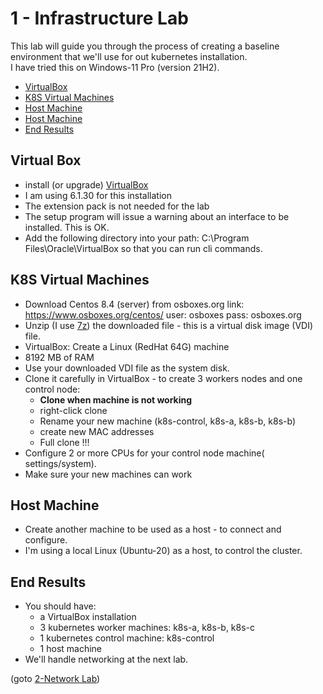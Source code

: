 # 1 - Infrastructure Lab

This lab will guide you through the process of creating a baseline environment that we'll use for out kubernetes installation.  
I have tried this on Windows-11 Pro (version 21H2).

- [VirtualBox](#Virtual-Box)
- [K8S Virtual Machines](#K8S-Virtual-Machines)
- [Host Machine](#Host-Machine)
- [Host Machine](#Host-Machine)
- [End Results](#End-Results)


## Virtual Box

- install (or upgrade) [VirtualBox](https://www.virtualbox.org/wiki/Downloads)
- I am using 6.1.30 for this installation
- The extension pack is not needed for the lab
- The setup program will issue a warning about an 
  interface to be installed. This is OK.
- Add the following directory into your path:
    C:\Program Files\Oracle\VirtualBox
  so that you can run cli commands.

## K8S Virtual Machines

- Download Centos 8.4 (server) from osboxes.org 
    link: https://www.osboxes.org/centos/
    user: osboxes pass: osboxes.org
- Unzip (I use [7z](https://www.7-zip.org/download.html)) the downloaded file - this is a virtual disk image (VDI) file.
- VirtualBox: Create a Linux (RedHat 64G) machine
- 8192 MB of RAM
- Use your downloaded VDI file as the system disk.
- Clone it carefully in VirtualBox - to create 3 workers nodes and one control node:
  - **Clone when machine is not working**
  - right-click clone
  - Rename your new machine (k8s-control, k8s-a, k8s-b, k8s-b)
  - create new MAC addresses
  - Full clone !!!
- Configure 2 or more CPUs for your control node machine( settings/system).  
- Make sure your new machines can work

## Host Machine

- Create another machine to be used as a host - to connect and configure.
- I'm using a local Linux (Ubuntu-20) as a host, to control the cluster.

## End Results

- You should have:
  - a VirtualBox installation
  - 3 kubernetes worker machines: k8s-a, k8s-b, k8s-c
  - 1 kubernetes control machine: k8s-control
  - 1 host machine
- We'll handle networking at the next lab.

(goto [2-Network Lab](https://github.com/YuvalShaul/kubernetes/blob/main/labs/k8s-VirtualBox/2-network-lab/README.md))